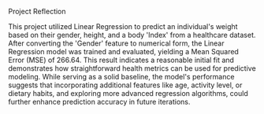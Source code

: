 Project Reflection

This project utilized Linear Regression to predict an individual's weight based on their gender, height, and a body 'Index' from a healthcare dataset. After converting the 'Gender' feature to numerical form, the Linear Regression model was trained and evaluated, yielding a Mean Squared Error (MSE) of 266.64. This result indicates a reasonable initial fit and demonstrates how straightforward health metrics can be used for predictive modeling. While serving as a solid baseline, the model's performance suggests that incorporating additional features like age, activity level, or dietary habits, and exploring more advanced regression algorithms, could further enhance prediction accuracy in future iterations.

